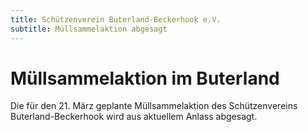 ```yaml
---
title: Schützenverein Buterland-Beckerhook e.V.
subtitle: Müllsammelaktion abgesagt
---
```


# Müllsammelaktion im Buterland
Die für den 21. März geplante Müllsammelaktion des Schützenvereins Buterland-Beckerhook  wird aus aktuellem Anlass abgesagt.
<!-- Diese Seite wird aktuell komplett neu aufgebaut. Daher sind noch nicht alle Bereiche und Funktionen wie gewohnt
verfügbar. Bis zur Fertigstellung sind die historischen Daten auch weiterhin unter der Adresse: 
{{< tlink url="http://www.Buterland-Beckerhook.de" target="_blank"  >}} verfügbar. -->


